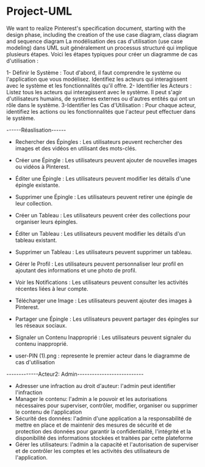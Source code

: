 # Project-UML
We want to realize Pinterest's specification document, starting with the design phase, including the creation of the use case diagram, class diagram and sequence diagram
La modélisation des cas d'utilisation (use case modeling) dans UML suit généralement un processus structuré qui implique plusieurs étapes. Voici les étapes typiques pour créer un diagramme de cas d'utilisation :

1- Définir le Système : Tout d'abord, il faut comprendre le système ou l'application que vous modélisez. Identifiez les acteurs qui interagissent avec le système et les fonctionnalités qu'il offre.
2- Identifier les Acteurs : Listez tous les acteurs qui interagissent avec le système. Il peut s'agir d'utilisateurs humains, de systèmes externes ou d'autres entités qui ont un rôle dans le système.
3-Identifier les Cas d'Utilisation : Pour chaque acteur, identifiez les actions ou les fonctionnalités que l'acteur peut effectuer dans le système. 

------Réaslisation------

- Rechercher des Épingles : Les utilisateurs peuvent rechercher des images et des vidéos en utilisant des mots-clés.

- Créer une Épingle : Les utilisateurs peuvent ajouter de nouvelles images ou vidéos à Pinterest.

- Éditer une Épingle : Les utilisateurs peuvent modifier les détails d'une épingle existante.

- Supprimer une Épingle : Les utilisateurs peuvent retirer une épingle de leur collection.

- Créer un Tableau : Les utilisateurs peuvent créer des collections pour organiser leurs épingles.

- Éditer un Tableau : Les utilisateurs peuvent modifier les détails d'un tableau existant.

- Supprimer un Tableau : Les utilisateurs peuvent supprimer un tableau.

- Gérer le Profil : Les utilisateurs peuvent personnaliser leur profil en ajoutant des informations et une photo de profil.

- Voir les Notifications : Les utilisateurs peuvent consulter les activités récentes liées à leur compte.

- Télécharger une Image : Les utilisateurs peuvent ajouter des images à Pinterest.

- Partager une Épingle : Les utilisateurs peuvent partager des épingles sur les réseaux sociaux.

- Signaler un Contenu Inapproprié : Les utilisateurs peuvent signaler du contenu inapproprié.

- user-PIN (1).png : represente le premier acteur dans le diagramme de cas d'utilisation



-------------Acteur2: Admin---------------------------
- Adresser une infraction au droit d'auteur: l'admin peut identifier l'infraction
- Manager le contenu: l'admin a le pouvoir et les autorisations nécessaires pour superviser, contrôler, modifier, organiser ou supprimer le contenu de l'application
- Sécurité des données: l'admin d'une application a la responsabilité de mettre en place et de maintenir des mesures de sécurité et de protection des données pour garantir la confidentialité, l'intégrité et la disponibilité des informations stockées et traitées par cette plateforme
- Gérer les utilisateurs: l'admin a la capacité et l'autorisation de superviser et de contrôler les comptes et les activités des utilisateurs de l'application.
  


